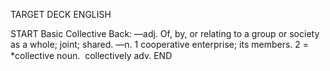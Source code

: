 TARGET DECK
ENGLISH

START
Basic
Collective
Back: —adj. Of, by, or relating to a group or society as a whole; joint; shared. —n. 1 cooperative enterprise; its members. 2 = *collective noun.  collectively adv.
END
